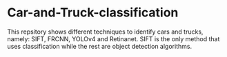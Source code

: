 # Car-and-Truck-classification
This repsitory shows different techniques to identify cars and trucks, namely: SIFT, FRCNN, YOLOv4 and Retinanet. SIFT is the only method that uses classification while the rest are object detection algorithms.  
